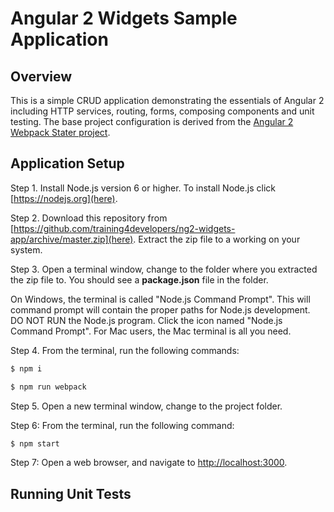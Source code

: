 # Angular 2 Widgets Sample Application

## Overview

This is a simple CRUD application demonstrating the essentials of Angular 2 including HTTP services, routing, forms, composing components and unit testing. The base project configuration is derived from the [Angular 2 Webpack Stater project](https://angular.io/docs/ts/latest/guide/webpack.html).

## Application Setup

Step 1. Install Node.js version 6 or higher. To install Node.js click [https://nodejs.org](here).

Step 2. Download this repository from [https://github.com/training4developers/ng2-widgets-app/archive/master.zip](here). Extract the zip file to a working on your system.

Step 3. Open a terminal window, change to the folder where you extracted the zip file to. You should see a **package.json** file in the folder.

On Windows, the terminal is called "Node.js Command Prompt". This will command prompt will contain the proper paths for Node.js development. DO NOT RUN the Node.js program. Click the icon named "Node.js Command Prompt". For Mac users, the Mac terminal is all you need.

Step 4. From the terminal, run the following commands:

```bash
$ npm i

$ npm run webpack
```

Step 5. Open a new terminal window, change to the project folder.

Step 6: From the terminal, run the following command:

```bash
$ npm start
```

Step 7: Open a web browser, and navigate to [http://localhost:3000](http://localhost:3000).

## Running Unit Tests
